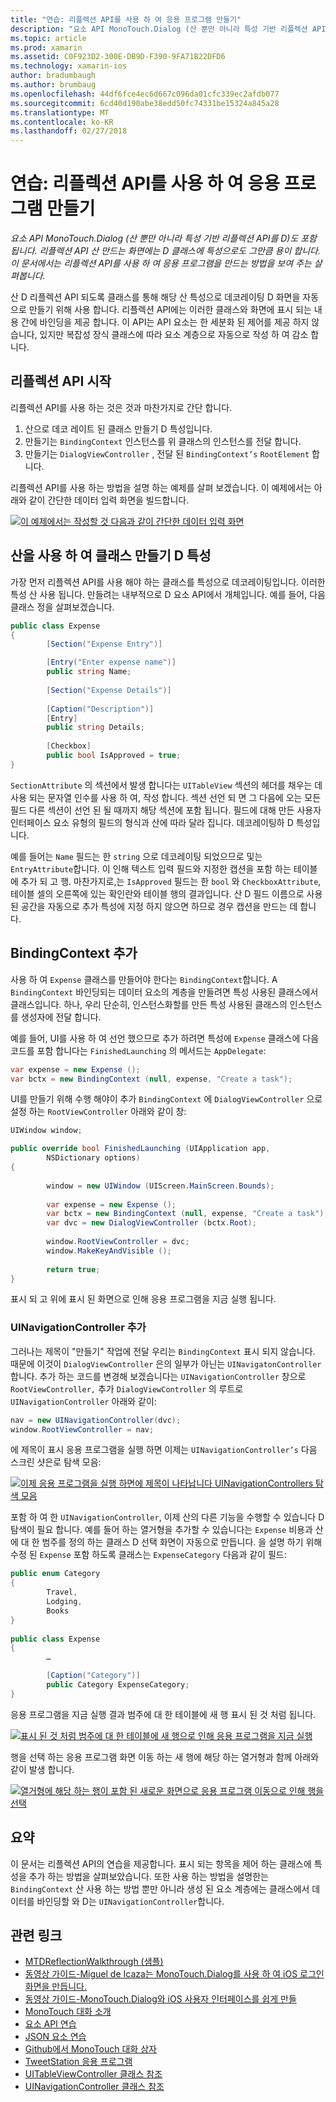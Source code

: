```yaml
---
title: "연습: 리플렉션 API를 사용 하 여 응용 프로그램 만들기"
description: "요소 API MonoTouch.Dialog (산 뿐만 아니라 특성 기반 리플렉션 API를 D)도 포함 됩니다. 리플렉션 API 산 만드는 화면에는 D 클래스에 특성으로도 그만큼 용이 합니다. 이 문서에서는 리플렉션 API를 사용 하 여 응용 프로그램을 만드는 방법을 보여 주는 살펴봅니다."
ms.topic: article
ms.prod: xamarin
ms.assetid: C0F923D2-300E-DB9D-F390-9FA71B22DFD6
ms.technology: xamarin-ios
author: bradumbaugh
ms.author: brumbaug
ms.openlocfilehash: 44df6fce4ec6d667c096da01cfc339ec2afdb077
ms.sourcegitcommit: 6cd40d190abe38edd50fc74331be15324a845a28
ms.translationtype: MT
ms.contentlocale: ko-KR
ms.lasthandoff: 02/27/2018
---
```

# <a name="walkthrough-creating-an-application-using-the-reflection-api"></a>연습: 리플렉션 API를 사용 하 여 응용 프로그램 만들기

_요소 API MonoTouch.Dialog (산 뿐만 아니라 특성 기반 리플렉션 API를 D)도 포함 됩니다. 리플렉션 API 산 만드는 화면에는 D 클래스에 특성으로도 그만큼 용이 합니다. 이 문서에서는 리플렉션 API를 사용 하 여 응용 프로그램을 만드는 방법을 보여 주는 살펴봅니다._


산 D 리플렉션 API 되도록 클래스를 통해 해당 산 특성으로 데코레이팅 D 화면을 자동으로 만들기 위해 사용 합니다. 리플렉션 API에는 이러한 클래스와 화면에 표시 되는 내용 간에 바인딩을 제공 합니다. 이 API는 API 요소는 한 세분화 된 제어를 제공 하지 않습니다, 있지만 복잡성 장식 클래스에 따라 요소 계층으로 자동으로 작성 하 여 감소 합니다.

 <a name="Getting_Started_with_the_Reflection_API" />


## <a name="getting-started-with-the-reflection-api"></a>리플렉션 API 시작

리플렉션 API를 사용 하는 것은 것과 마찬가지로 간단 합니다.

1.  산으로 데코 레이트 된 클래스 만들기 D 특성입니다.
1.  만들기는 `BindingContext` 인스턴스를 위 클래스의 인스턴스를 전달 합니다. 
1.  만들기는 `DialogViewController` , 전달 된 `BindingContext’s` `RootElement` 합니다. 


리플렉션 API를 사용 하는 방법을 설명 하는 예제를 살펴 보겠습니다. 이 예제에서는 아래와 같이 간단한 데이터 입력 화면을 빌드합니다.

 [ ![](reflection-api-walkthrough-images/01-expense-entry.png "이 예제에서는 작성할 것 다음과 같이 간단한 데이터 입력 화면")](reflection-api-walkthrough-images/01-expense-entry.png)

 <a name="Creating_a_Class_with_MT.D_Attributes" />


## <a name="creating-a-class-with-mtd-attributes"></a>산을 사용 하 여 클래스 만들기 D 특성

가장 먼저 리플렉션 API를 사용 해야 하는 클래스를 특성으로 데코레이팅입니다. 이러한 특성 산 사용 됩니다. 만들려는 내부적으로 D 요소 API에서 개체입니다. 예를 들어, 다음 클래스 정을 살펴보겠습니다.

```csharp
public class Expense
{
        [Section("Expense Entry")]

        [Entry("Enter expense name")]
        public string Name;
        
        [Section("Expense Details")]
  
        [Caption("Description")]
        [Entry]
        public string Details;
        
        [Checkbox]
        public bool IsApproved = true;
}
```

`SectionAttribute` 의 섹션에서 발생 합니다는 `UITableView` 섹션의 헤더를 채우는 데 사용 되는 문자열 인수를 사용 하 여, 작성 합니다. 섹션 선언 되 면 그 다음에 오는 모든 필드 다른 섹션이 선언 된 될 때까지 해당 섹션에 포함 됩니다.
필드에 대해 만든 사용자 인터페이스 요소 유형의 필드의 형식과 산에 따라 달라 집니다. 데코레이팅하 D 특성입니다.

예를 들어는 `Name` 필드는 한 `string` 으로 데코레이팅 되었으므로 및는 `EntryAttribute`합니다. 이 인해 텍스트 입력 필드와 지정한 캡션을 포함 하는 테이블에 추가 되 고 행. 마찬가지로,는 `IsApproved` 필드는 한 `bool` 와 `CheckboxAttribute`, 테이블 셀의 오른쪽에 있는 확인란와 테이블 행의 결과입니다. 산 D 필드 이름으로 사용 된 공간을 자동으로 추가 특성에 지정 하지 않으면 하므로 경우 캡션을 만드는 데 합니다.

 <a name="Adding_the_BindingContext" />


## <a name="adding-the-bindingcontext"></a>BindingContext 추가

사용 하 여 `Expense` 클래스를 만들어야 한다는 `BindingContext`합니다. A `BindingContext` 바인딩되는 데이터 요소의 계층을 만들려면 특성 사용된 클래스에서 클래스입니다. 하나, 우리 단순히, 인스턴스화할를 만든 특성 사용된 클래스의 인스턴스를 생성자에 전달 합니다.

예를 들어, UI를 사용 하 여 선언 했으므로 추가 하려면 특성에 `Expense` 클래스에 다음 코드를 포함 합니다는 `FinishedLaunching` 의 메서드는 `AppDelegate`:

```csharp
var expense = new Expense ();
var bctx = new BindingContext (null, expense, "Create a task");
```

UI를 만들기 위해 수행 해야이 추가 `BindingContext` 에 `DialogViewController` 으로 설정 하는 `RootViewController` 아래와 같이 창:

```csharp
UIWindow window;

public override bool FinishedLaunching (UIApplication app, 
        NSDictionary options)
{
   
        window = new UIWindow (UIScreen.MainScreen.Bounds);
            
        var expense = new Expense ();
        var bctx = new BindingContext (null, expense, "Create a task");
        var dvc = new DialogViewController (bctx.Root);
            
        window.RootViewController = dvc;
        window.MakeKeyAndVisible ();
            
        return true;
}
```

표시 되 고 위에 표시 된 화면으로 인해 응용 프로그램을 지금 실행 됩니다.

 <a name="Adding_a_UINavigationController" />


### <a name="adding-a-uinavigationcontroller"></a>UINavigationController 추가

그러나는 제목이 "만들기" 작업에 전달 우리는 `BindingContext` 표시 되지 않습니다. 때문에 이것이 `DialogViewController` 은의 일부가 아닌는 `UINavigatonController`합니다. 추가 하는 코드를 변경해 보겠습니다는 `UINavigationController` 창으로 `RootViewController,` 추가 `DialogViewController` 의 루트로 `UINavigationController` 아래와 같이:

```csharp
nav = new UINavigationController(dvc);
window.RootViewController = nav;
```

에 제목이 표시 응용 프로그램을 실행 하면 이제는 `UINavigationController’s` 다음 스크린 샷은로 탐색 모음:

 [ ![](reflection-api-walkthrough-images/02-create-task.png "이제 응용 프로그램을 실행 하면에 제목이 나타납니다 UINavigationControllers 탐색 모음")](reflection-api-walkthrough-images/02-create-task.png)

포함 하 여 한 `UINavigationController`, 이제 산의 다른 기능을 수행할 수 있습니다 D 탐색이 필요 합니다. 예를 들어 하는 열거형을 추가할 수 있습니다는 `Expense` 비용과 산에 대 한 범주를 정의 하는 클래스 D 선택 화면이 자동으로 만듭니다. 을 설명 하기 위해 수정 된 `Expense` 포함 하도록 클래스는 `ExpenseCategory` 다음과 같이 필드:

```csharp
public enum Category
{
        Travel,
        Lodging,
        Books
}
        
public class Expense
{
        …

        [Caption("Category")]
        public Category ExpenseCategory;
}
```

응용 프로그램을 지금 실행 결과 범주에 대 한 테이블에 새 행 표시 된 것 처럼 됩니다.

 [ ![](reflection-api-walkthrough-images/03-set-details.png "표시 된 것 처럼 범주에 대 한 테이블에 새 행으로 인해 응용 프로그램을 지금 실행")](reflection-api-walkthrough-images/03-set-details.png)

행을 선택 하는 응용 프로그램 화면 이동 하는 새 행에 해당 하는 열거형과 함께 아래와 같이 발생 합니다.

 [ ![](reflection-api-walkthrough-images/04-set-category.png "열거형에 해당 하는 행이 포함 된 새로운 화면으로 응용 프로그램 이동으로 인해 행을 선택")](reflection-api-walkthrough-images/04-set-category.png)

 <a name="Summary" />


## <a name="summary"></a>요약

이 문서는 리플렉션 API의 연습을 제공합니다. 표시 되는 항목을 제어 하는 클래스에 특성을 추가 하는 방법을 살펴보았습니다. 또한 사용 하는 방법을 설명한는 `BindingContext` 산 사용 하는 방법 뿐만 아니라 생성 된 요소 계층에는 클래스에서 데이터를 바인딩할 와 D는 `UINavigationController`합니다.


## <a name="related-links"></a>관련 링크

- [MTDReflectionWalkthrough (샘플)](https://developer.xamarin.com/samples/MTDReflectionWalkthrough/)
- [동영상 가이드-Miguel de Icaza는 MonoTouch.Dialog를 사용 하 여 iOS 로그인 화면을 만듭니다.](http://youtu.be/3butqB1EG0c)
- [동영상 가이드-MonoTouch.Dialog와 iOS 사용자 인터페이스를 쉽게 만들](http://youtu.be/j7OC5r8ZkYg)
- [MonoTouch 대화 소개](~/ios/user-interface/monotouch.dialog/index.md)
- [요소 API 연습](~/ios/user-interface/monotouch.dialog/elements-api-walkthrough.md)
- [JSON 요소 연습](~/ios/user-interface/monotouch.dialog/monotouch.dialog-json-markup.md)
- [Github에서 MonoTouch 대화 상자](https://github.com/migueldeicaza/MonoTouch.Dialog)
- [TweetStation 응용 프로그램](https://github.com/migueldeicaza/TweetStation)
- [UITableViewController 클래스 참조](http://developer.apple.com/library/ios/#DOCUMENTATION/UIKit/Reference/UITableViewController_Class/Reference/Reference.html)
- [UINavigationController 클래스 참조](http://developer.apple.com/library/ios/#documentation/UIKit/Reference/UINavigationController_Class/Reference/Reference.html)
